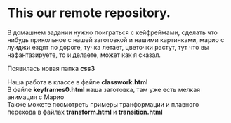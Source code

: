 <h1>This our remote repository.</h1>

В домашнем задании нужно поиграться с кейфреймами, сделать что нибудь прикольное с нашей заготовкой и нашими картинками, марио с луиджи ездят по дороге, тучка летает, цветочки растут, тут что вы нафантазируете, то и делаете, может как я сказал.

Появилась новая папка <b>css3</b> 

Наша работа в классе в файле <b>classwork.html</b><br/>
В файле <b>keyframes0.html</b> наша заготовка, там уже есть мелкая анимация с Марио<br/>
Также можете посмотреть примеры транформации и плавного перехода в файлах <b>transform.html</b>
и <b>transition.html</b>
